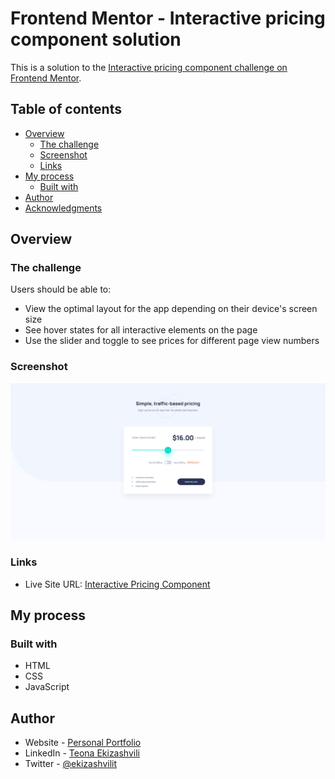 # Frontend Mentor - Interactive pricing component solution

This is a solution to the [Interactive pricing component challenge on Frontend Mentor](https://www.frontendmentor.io/challenges/interactive-pricing-component-t0m8PIyY8).

## Table of contents

- [Overview](#overview)
  - [The challenge](#the-challenge)
  - [Screenshot](#screenshot)
  - [Links](#links)
- [My process](#my-process)
  - [Built with](#built-with)
- [Author](#author)
- [Acknowledgments](#acknowledgments)

## Overview

### The challenge

Users should be able to:

- View the optimal layout for the app depending on their device's screen size
- See hover states for all interactive elements on the page
- Use the slider and toggle to see prices for different page view numbers

### Screenshot

![](./screenshot.jpg)

### Links

- Live Site URL: [Interactive Pricing Component](https://ekizashvilit.github.io/interactive-pricing-component/)

## My process

### Built with

- HTML
- CSS
- JavaScript

## Author

- Website - [Personal Portfolio](https://ekizashvilit.github.io/personal-portfolio/)
- LinkedIn - [Teona Ekizashvili](https://www.linkedin.com/in/teona-ekizashvili-ba5725239/)
- Twitter - [@ekizashvilit](https://twitter.com/ekizashvilit)
